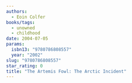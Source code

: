 ```yaml
---
authors:
  - Eoin Colfer
books/tags:
  - unowned
  - childhood
date: 2004-07-05
params:
  isbn13: "9780786808557"
  year: "2002"
slug: "9780786808557"
star_rating: 0
title: "The Artemis Fowl: The Arctic Incident"
---
```


<!--more-->
